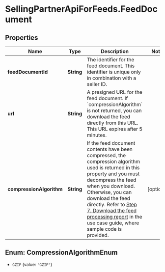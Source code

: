# SellingPartnerApiForFeeds.FeedDocument

## Properties

Name | Type | Description | Notes
------------ | ------------- | ------------- | -------------
**feedDocumentId** | **String** | The identifier for the feed document. This identifier is unique only in combination with a seller ID. | 
**url** | **String** | A presigned URL for the feed document. If &#x60;compressionAlgorithm&#x60; is not returned, you can download the feed directly from this URL. This URL expires after 5 minutes. | 
**compressionAlgorithm** | **String** | If the feed document contents have been compressed, the compression algorithm used is returned in this property and you must decompress the feed when you download. Otherwise, you can download the feed directly. Refer to [Step 7. Download the feed processing report](doc:feeds-api-v2021-06-30-use-case-guide#step-7-download-the-feed-processing-report) in the use case guide, where sample code is provided. | [optional] 



## Enum: CompressionAlgorithmEnum


* `GZIP` (value: `"GZIP"`)




